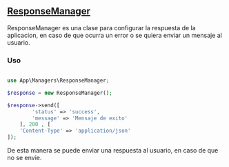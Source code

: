 ## **[ResponseManager](./ResponseManager.php)** 
ResponseManager es una clase para configurar la respuesta de la aplicacion,
en caso de que ocurra un error o se quiera enviar un mensaje al usuario.

### Uso
```php

use App\Managers\ResponseManager;

$response = new ResponseManager();

$response->send([
        'status' => 'success',
        'message' => 'Mensaje de exito'
    ], 200 , [
    'Content-Type' => 'application/json'
]);

```

De esta manera se puede enviar una respuesta al usuario, en caso de que no se envie. 